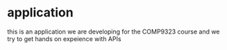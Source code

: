 application
===========

this is an application we are developing for the COMP9323 course and we try to get hands on expeience with APIs
